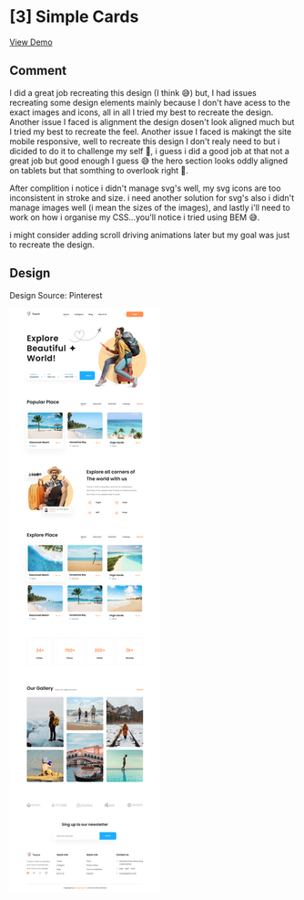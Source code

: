 # [3] Simple Cards

[View Demo](https://dannyakintunde.github.io/my-ui-challenge/simple%20cards)

## Comment

I did a great job recreating this design (I think 😅) but, I had issues recreating some design elements mainly because I don't have acess to the exact images and icons, all in all I tried my best to recreate the design. Another issue I faced is alignment the design dosen't look aligned much but I tried my best to recreate the feel. Another issue I faced is makingt the site mobile responsive, well to recreate this design I don't realy need to but i dicided to do it to challenge my self 🦾, i guess i did a good job at that not a great job but good enough I guess 😅 the hero section looks oddly aligned on tablets but that somthing to overlook right 🤔.

After complition i notice i didn't manage svg's well, my svg icons are too inconsistent in stroke and size. i need another solution for svg's also i didn't manage images well (i mean the sizes of the images), and lastly i'll need to work on how i organise my CSS...you'll notice i tried using BEM 😅.

i might consider adding scroll driving animations later but my goal was just to recreate the design.

## Design

Design Source: Pinterest

![Design image](design.png)
